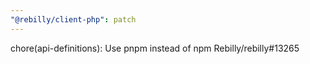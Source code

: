 ```yaml
---
"@rebilly/client-php": patch
---
```


chore(api-definitions): Use pnpm instead of npm Rebilly/rebilly#13265
